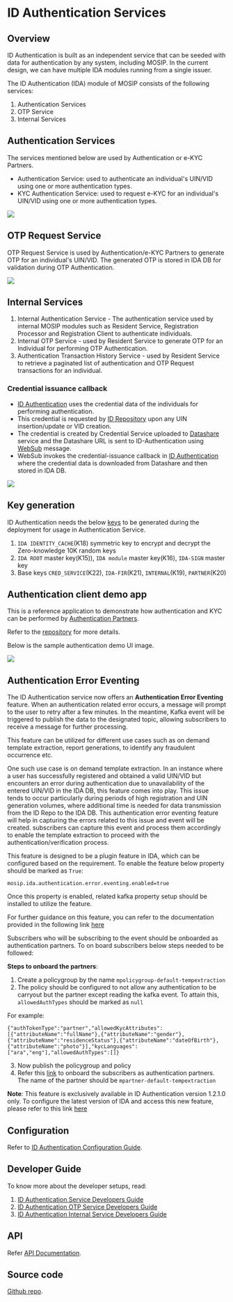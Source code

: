 # ID Authentication Services

## Overview

ID Authentication is built as an independent service that can be seeded with data for authentication by any system, including MOSIP. In the current design, we can have multiple IDA modules running from a single issuer.

The ID Authentication (IDA) module of MOSIP consists of the following services:

1. Authentication Services
2. OTP Service
3. Internal Services

## Authentication Services

The services mentioned below are used by Authentication or e-KYC Partners.

* Authentication Service: used to authenticate an individual's UIN/VID using one or more authentication types.
* KYC Authentication Service: used to request e-KYC for an individual's UIN/VID using one or more authentication types.

![](\_images/authentication-flow.png)

## OTP Request Service

OTP Request Service is used by Authentication/e-KYC Partners to generate OTP for an individual's UIN/VID. The generated OTP is stored in IDA DB for validation during OTP Authentication.

![](\_images/otp-request-flow.png)

## Internal Services

1. Internal Authentication Service - The authentication service used by internal MOSIP modules such as Resident Service, Registration Processor and Registration Client to authenticate individuals.
2. Internal OTP Service - used by Resident Service to generate OTP for an Individual for performing OTP Authentication.
3. Authentication Transaction History Service - used by Resident Service to retrieve a paginated list of authentication and OTP Request transactions for an individual.

### Credential issuance callback

* [ID Authentication](id-authentication.md) uses the credential data of the individuals for performing authentication.
* This credential is requested by [ID Repository](id-repository.md) upon any UIN insertion/update or VID creation.
* The credential is created by Credential Service uploaded to [Datashare](datashare.md) service and the Datashare URL is sent to ID-Authentication using [WebSub](websub.md) message.
* WebSub invokes the credential-issuance callback in [ID Authentication](id-authentication.md) where the credential data is downloaded from Datashare and then stored in IDA DB.

![](\_images/ida-credential-flow.png)

## Key generation

ID Authentication needs the below [keys](keys.md) to be generated during the deployment for usage in Authentication Service.

1. `IDA IDENTITY_CACHE`(K18) symmetric key to encrypt and decrypt the Zero-knowledge 10K random keys
2. `IDA ROOT` master key(K15)), `IDA module` master key(K16), `IDA-SIGN` master key
3. Base keys `CRED_SERVICE`(K22), `IDA-FIR`(K21), `INTERNAL`(K19), `PARTNER`(K20)

## Authentication client demo app

This is a reference application to demonstrate how authentication and KYC can be performed by [Authentication Partners](partners.md#partner-types).

Refer to the [repository](https://github.com/mosip/authentication-demo-ui/tree/release-1.2.0) for more details.

Below is the sample authentication demo UI image.

![](\_images/sample-auth-demo-ui.png)

## Authentication Error Eventing

The ID Authentication service now offers an **Authentication Error Eventing** feature. When an authentication related error occurs, a message will prompt to the user to retry after a few minutes. In the meantime, Kafka event will be triggered to publish the data to the designated topic, allowing subscribers to receive a message for further processing.

This feature can be utilized for different use cases such as on demand template extraction, report generations, to identify any fraudulent occurrence etc.

One such use case is on demand template extraction. In an instance where a user has successfully registered and obtained a valid UIN/VID but encounters an error during authentication due to unavailability of the entered UIN/VID in the IDA DB, this feature comes into play. This issue tends to occur particularly during periods of high registration and UIN generation volumes, where additional time is needed for data transmission from the ID Repo to the IDA DB. This authentication error eventing feature will help in capturing the errors related to this issue and event will be created. subscribers can capture this event and process them accordingly to enable the template extraction to proceed with the authentication/verification process.

This feature is designed to be a plugin feature in IDA, which can be configured based on the requirement. To enable the feature below property should be marked as `True`:

`mosip.ida.authentication.error.eventing.enabled=true`

Once this property is enabled, related kafka property setup should be installed to utilize the feature.

For further guidance on this feature, you can refer to the documentation provided in the following link [here](https://id-authentication/docs/authentication_error_eventing.md)

Subscribers who will be subscribing to the event should be onboarded as authentication partners. To on board subscribers below steps needed to be followed: 

**Steps to onboard the partners**:

1. Create a policygroup by the name `mpolicygroup-default-tempextraction`
2. The policy should be configured to not allow any authentication to be carryout but the partner except reading the kafka event. To attain this, `allowedAuthTypes` should be marked as `null`

For example:

```
{"authTokenType":"partner","allowedKycAttributes":[{"attributeName":"fullName"},{"attributeName":"gender"},{"attributeName":"residenceStatus"},{"attributeName":"dateOfBirth"},{"attributeName":"photo"}],"kycLanguages":["ara","eng"],"allowedAuthTypes":[]}
```
3. Now publish the policygroup and policy
4. Refer this [link](https://docs.mosip.io/1.2.0/partners#authentication-partner-ap) to onboard the subscribers as authentication partners. The name of the partner should be `mpartner-default-tempextraction`

**Note**: This feature is exclusively available in ID Authentication version 1.2.1.0 only. To configure the latest version of IDA and access this new feature, please refer to this link [here](https://github.com/mosip/id-authentication/blob/release-1.2.1.x/docs/authentication_error_eventing.md) 

## Configuration

Refer to [ID Authentication Configuration Guide](https://github.com/mosip/id-authentication/blob/release-1.2.0/docs/configuration.md).

## Developer Guide

To know more about the developer setups, read:

1. [ID Authentication Service Developers Guide](https://docs.mosip.io/1.2.0/modules/id-authentication-services/id-authentication-service-developer-guide)
2. [ID Authentication OTP Service Developers Guide](https://docs.mosip.io/1.2.0/modules/id-authentication-services/id-authentication-otp-service-developer-guide)
3. [ID Authentication Internal Service Developers Guide](https://docs.mosip.io/1.2.0/modules/id-authentication-services/id-authentication-internal-service-developer-guide)

## API

Refer [API Documentation](https://mosip.github.io/documentation/1.2.0/1.2.0.html).

## Source code

[Github repo](https://github.com/mosip/id-authentication/tree/release-1.2.0).
